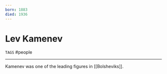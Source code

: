```yaml
---
born: 1883
died: 1936
---
```

# Lev Kamenev
`TAGS` #people 

---
Kamenev was one of the leading figures in [[Bolsheviks]]. 